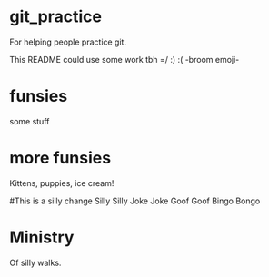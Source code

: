 # git_practice
For helping people practice git.

This README could use some work tbh =/ :) :( -broom emoji-

# funsies
some stuff

# more funsies
Kittens, puppies, ice cream!

#This is a silly change
Silly Silly
Joke Joke
Goof Goof
Bingo Bongo

# Ministry
Of silly walks.
